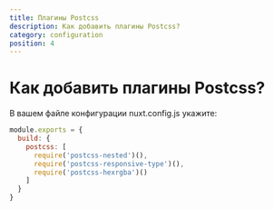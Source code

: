 ```yaml
---
title: Плагины Postcss
description: Как добавить плагины Postcss?
category: configuration
position: 4
---
```


# Как добавить плагины Postcss?

В вашем файле конфигурации nuxt.config.js укажите:

```js
module.exports = {
  build: {
    postcss: [
      require('postcss-nested')(),
      require('postcss-responsive-type')(),
      require('postcss-hexrgba')()
    ]
  }
}
```
